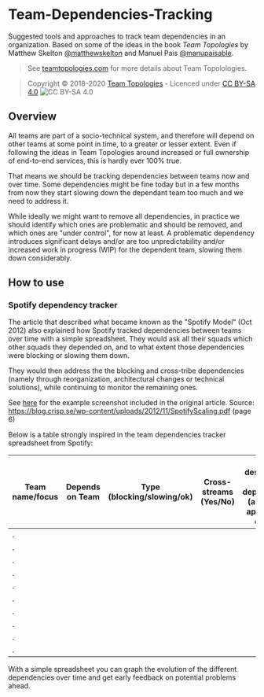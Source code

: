 # Team-Dependencies-Tracking
Suggested tools and approaches to track team dependencies in an organization.
Based on some of the ideas in the book _Team Topologies_ by Matthew Skelton [@matthewskelton](https://github.com/matthewskelton) and Manuel Pais [@manupaisable](https://github.com/manupaisable).

> See [teamtopologies.com](https://teamtopologies.com/) for more details about Team Topolologies.

> Copyright © 2018-2020 [Team Topologies](https://teamtopologies.com/) - Licenced under [CC BY-SA 4.0](https://creativecommons.org/licenses/by-sa/4.0/) ![CC BY-SA 4.0](https://licensebuttons.net/l/by-sa/3.0/88x31.png)

## Overview

All teams are part of a socio-technical system, and therefore will depend on other teams at some point in time, to a greater or lesser extent. Even if following the ideas in Team Topologies around increased or full ownership of end-to-end services, this is hardly ever 100% true.

That means we should be tracking dependencies between teams now and over time. Some dependencies might be fine today but in a few months from now they start slowing down the dependant team too much and we need to address it.

While ideally we might want to remove all dependencies, in practice we should identify which ones are problematic and should be removed, and which ones are "under control", for now at least. A problematic dependency introduces significant delays and/or are too unpredictability and/or increased work in progress (WIP) for the dependent team, slowing them down considerably.

## How to use

### Spotify dependency tracker

The article that described what became known as the "Spotify Model" (Oct 2012) also explained how Spotify tracked dependencies between teams over time with a simple spreadsheet. They would ask all their squads which other squads they depended on, and to what extent those dependencies were blocking or slowing them down. 

They would then address the the blocking and cross-tribe dependencies (namely through reorganization, architectural changes or technical
solutions), while continuing to monitor the remaining ones. 

See [here](images/spotify_dependency_tracker.png) for the example screenshot included in the original article. Source: https://blog.crisp.se/wp-content/uploads/2012/11/SpotifyScaling.pdf (page 6)

Below is a table strongly inspired in the team dependencies tracker spreadsheet from Spotify:

| Team name/focus | Depends on Team | Type (blocking/slowing/ok) | Cross-streams (Yes/No) | Short description of dependency (artifacts, approvals, other) |  
| --------------- | ----------------| -------------------------- | ---------------------- | ------------------------------------------------------------- |
| .               |                 |                            |                        |                                                               |
| .               |                 |                            |                        |                                                               |
| .               |                 |                            |                        |                                                               |
| .               |                 |                            |                        |                                                               |
| .               |                 |                            |                        |                                                               |
| .               |                 |                            |                        |                                                               |
| .               |                 |                            |                        |                                                               |
| .               |                 |                            |                        |                                                               |
| .               |                 |                            |                        |                                                               |
| .               |                 |                            |                        |                                                               |

With a simple spreadsheet you can graph the evolution of the different dependencies over time and get early feedback on potential problems ahead.
